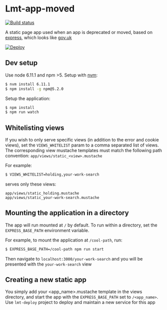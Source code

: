 # Lmt-app-moved

[![Build status][build status image]][ci]

A static page app used when an app is deprecated or moved, based on [express], which looks like [gov.uk]

[![Deploy][heroku deploy image]][heroku deploy hook]

## Dev setup

Use node 6.11.1 and npm >5. Setup with [nvm](https://github.com/creationix/nvm):

```sh
$ nvm install 6.11.1
$ npm install -g npm@5.2.0
``` 

Setup the application:

```sh
$ npm install
$ npm run watch
```

## Whitelisting views

If you wish to only serve specific views (in addition to the error and cookie views), 
set the `VIEWS_WHITELIST` param to a comma separated list of views. The corresponding 
view mustache templates must match the following path convention:
`app/views/static_<view>.mustache`

For example:

 ```sh
 $ VIEWS_WHITELIST=holding,your-work-search
 ```
 
serves only these views: 

```
app/views/static_holding.mustache
app/views/static_your-work-search.mustache
``` 

## Mounting the application in a directory

The app will run mounted at `/` by default. To run within a directory, set the
`EXPRESS_BASE_PATH` environment variable.

For example, to mount the application at `/cool-path`, run:

```sh
$ EXPRESS_BASE_PATH=/cool-path npm run start
```

Then navigate to `localhost:3000/your-work-search` and you will be presented with the `your-work-search` view

## Creating a new static app

You simply add your <app_name>.mustache template in the views directory, and start the app with the `EXPRESS_BASE_PATH`
set to `/<app_name>`. Use `lmt-deploy` project to deploy and maintain a new service for this app

[build status image]: https://api.travis-ci.org/lm-tools/lmt-app-moved.svg
[ci]: https://travis-ci.org/lm-tools/lmt-app-moved
[express]: http://expressjs.com/
[gov.uk]: https://www.gov.uk/
[heroku deploy image]: https://www.herokucdn.com/deploy/button.svg
[heroku deploy hook]: https://heroku.com/deploy

